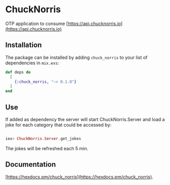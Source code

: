 # ChuckNorris

OTP application to consume [https://api.chucknorris.io](https://api.chucknorris.io)

##

## Installation

The package can be installed by adding `chuck_norris` to your list of dependencies in `mix.exs`:

```elixir
def deps do
  [
    {:chuck_norris, "~> 0.1.0"}
  ]
end
```
## Use

If added as dependency the server will start ChuckNorris.Server and load a joke
for each category that could be accessed by:

```elixir

iex> ChuckNorris.Server.get_jokes

```

The jokes will be refreshed each 5 min.


## Documentation

[https://hexdocs.pm/chuck_norris](https://hexdocs.pm/chuck_norris).

